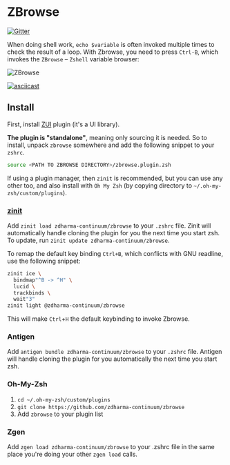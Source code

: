 # ZBrowse

[![Gitter][gitter-image]][gitter-link]

When doing shell work, `echo $variable` is often invoked multiple times to check the result of a loop.
With Zbrowse, you need to press `Ctrl-B`, which invokes the `ZBrowse` – `Zshell` variable browser:

![ZBrowse](https://github.com/zdharma-continuum/zbrowse/blob/master/images/zbrowse.png)

[![asciicast](https://asciinema.org/a/122018.png)](https://asciinema.org/a/122018)

## Install

First, install [ZUI](https://github.com/zdharma-continuum/zui) plugin (it's a UI library).

**The plugin is "standalone"**, meaning only sourcing it is needed. So to install, unpack `zbrowse` somewhere
and add the following snippet to your `zshrc`.

```zsh
source <PATH TO ZBROWSE DIRECTORY>/zbrowse.plugin.zsh
```

If using a plugin manager, then `zinit` is recommended, but you can use any other too, and also install with `Oh My Zsh`
(by copying directory to `~/.oh-my-zsh/custom/plugins`).

### [zinit](https://github.com/zdharma-continuum/zinit)

Add `zinit load zdharma-continuum/zbrowse` to your `.zshrc` file. Zinit will automatically handle cloning the plugin for you
the next time you start zsh. To update, run `zinit update zdharma-continuum/zbrowse`.

To remap the default key binding `Ctrl+B`, which conflicts with GNU readline, use the following snippet:

```zsh
zinit ice \
  bindmap"^B -> ^H" \
  lucid \
  trackbinds \
  wait"3"
zinit light @zdharma-continuum/zbrowse
```

This will make `Ctrl`+`H` the default keybinding to invoke Zbrowse.

### Antigen

Add `antigen bundle zdharma-continuum/zbrowse` to your `.zshrc` file. Antigen will handle cloning the plugin for you
automatically the next time you start zsh.

### Oh-My-Zsh

1. `cd ~/.oh-my-zsh/custom/plugins`
1. `git clone https://github.com/zdharma-continuum/zbrowse`
1. Add `zbrowse` to your plugin list

### Zgen

Add `zgen load zdharma-continuum/zbrowse` to your .zshrc file in the same place you're doing your other `zgen load`
calls.

[gitter-image]: https://badges.gitter.im/zdharma-continuum/community.svg
[gitter-link]: https://gitter.im/zdharma-continuum/community